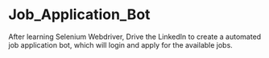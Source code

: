 # Job_Application_Bot
After learning Selenium Webdriver, Drive the LinkedIn to create a automated job application bot, which will login and apply for the available jobs.
